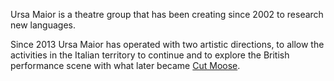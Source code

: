 Ursa Maior is a theatre group that has been creating since 2002 to research
new languages.

Since 2013 Ursa Maior has operated with two artistic directions, to allow the activities in the Italian territory to continue and to explore the British performance scene 
with what later became [Cut Moose](https://cutmoose.com).
